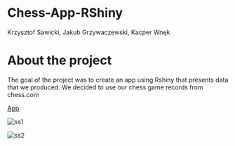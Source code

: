 # Chess-App-RShiny

Krzysztof Sawicki, Jakub Grzywaczewski, Kacper Wnęk

# About the project

The goal of the project was to create an app using Rshiny that presents data that we produced. We decided to use our chess game records from chess.com 

[App](https://grzywa.shinyapps.io/ChessExploRer/?fbclid=IwAR1R2O5ftHZtf-VkipzztX607Ni-_u4-hUfDVWkABFYoavvgSoF6vmUaXRA)

![ss1](https://user-images.githubusercontent.com/100801230/222732926-ec8c6e00-6d02-4c61-a9c3-df0d82552456.png)

![ss2](https://user-images.githubusercontent.com/100801230/222732966-31d02280-ea0c-40a3-921e-e4a8976f5ba6.png)

